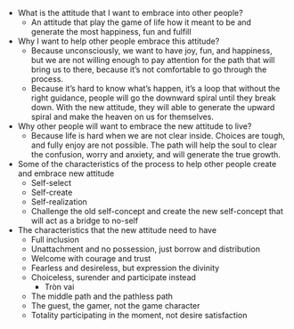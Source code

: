 - What is the attitude that I want to embrace into other people?
    - An attitude that play the game of life how it meant to be and generate the most happiness, fun and fulfill
- Why I want to help other people embrace this attitude?
    - Because unconsciously, we want to have joy, fun, and happiness, but we are not willing enough to pay attention for the path that will bring us to there, because it’s not comfortable to go through the process.
    - Because it’s hard to know what’s happen, it’s a loop that without the right guidance, people will go the downward spiral until they break down. With the new attitude, they will able to generate the upward spiral and make the heaven on us for themselves.
- Why other people will want to embrace the new attitude to live?
    - Because life is hard when we are not clear inside. Choices are tough, and fully enjoy are not possible. The path will help the soul to clear the confusion, worry and anxiety, and will generate the true growth.
- Some of the characteristics of the process to help other people create and embrace new attitude
    - Self-select
    - Self-create
    - Self-realization
    - Challenge the old self-concept and create the new self-concept that will act as a bridge to no-self
- The characteristics that the new attitude need to have
    - Full inclusion
    - Unattachment and no possession, just borrow and distribution
    - Welcome with courage and trust
    - Fearless and desireless, but expression the divinity
    - Choiceless, surender and participate instead
        - Tròn vai
    - The middle path and the pathless path
    - The guest, the gamer, not the game character
    - Totality participating in the moment, not desire satisfaction

